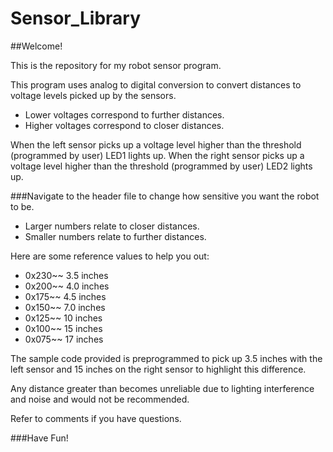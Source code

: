 Sensor_Library
==============

##Welcome!

This is the repository for my robot sensor program.

This program uses analog to digital conversion to convert distances to voltage levels picked up by the sensors.

- Lower voltages correspond to further distances.
- Higher voltages correspond to closer distances.

When the left sensor picks up a voltage level higher than the threshold (programmed by user) LED1 lights up.
When the right sensor picks up a voltage level higher than the threshold (programmed by user) LED2 lights up.

###Navigate to the header file to change how sensitive you want the robot to be.

- Larger numbers relate to closer distances.
- Smaller numbers relate to further distances.

Here are some reference values to help you out:

- 0x230~~ 3.5 inches
- 0x200~~ 4.0 inches
- 0x175~~ 4.5 inches
- 0x150~~ 7.0 inches
- 0x125~~ 10  inches
- 0x100~~ 15  inches
- 0x075~~ 17  inches

The sample code provided is preprogrammed to pick up 3.5 inches with the left sensor and 15 inches on the right sensor to highlight this difference.

Any distance greater than becomes unreliable due to lighting interference and noise and would not be recommended.

Refer to comments if you have questions.

###Have Fun!

  

